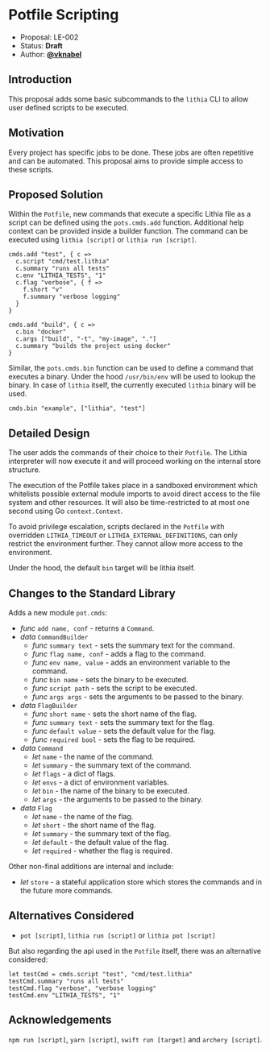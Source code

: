 # Potfile Scripting

- Proposal: LE-002
- Status: **Draft**
- Author: [**@vknabel**](https://github.com/vknabel)

## Introduction

This proposal adds some basic subcommands to the `lithia` CLI to allow user defined scripts to be executed.

## Motivation

Every project has specific jobs to be done. These jobs are often repetitive and can be automated. This proposal aims to provide simple access to these scripts.

## Proposed Solution

Within the `Potfile`, new commands that execute a specific Lithia file as a script can be defined using the `pots.cmds.add` function. Additional help context can be provided inside a builder function. The command can be executed using `lithia [script]` or `lithia run [script]`.

```lithia
cmds.add "test", { c =>
  c.script "cmd/test.lithia"
  c.summary "runs all tests"
  c.env "LITHIA_TESTS", "1"
  c.flag "verbose", { f =>
    f.short "v"
    f.summary "verbose logging"
  }
}

cmds.add "build", { c =>
  c.bin "docker"
  c.args ["build", "-t", "my-image", "."]
  c.summary "builds the project using docker"
}
```

Similar, the `pots.cmds.bin` function can be used to define a command that executes a binary. Under the hood `/usr/bin/env` will be used to lookup the binary. In case of `lithia` itself, the currently executed `lithia` binary will be used.

```lithia
cmds.bin "example", ["lithia", "test"]
```

## Detailed Design

The user adds the commands of their choice to their `Potfile`.
The Lithia interpreter will now execute it and will proceed working on the internal store structure.

The execution of the Potfile takes place in a sandboxed environment which whitelists possible external module imports to avoid direct access to the file system and other resources. It will also be time-restricted to at most one second using Go `context.Context`.

To avoid privilege escalation, scripts declared in the `Potfile` with overridden `LITHIA_TIMEOUT` or `LITHIA_EXTERNAL_DEFINITIONS`, can only restrict the environment further. They cannot allow more access to the environment.

Under the hood, the default `bin` target will be lithia itself.

## Changes to the Standard Library

Adds a new module `pot.cmds`:

- _func_ `add name, conf` - returns a `Command`.
- _data_ `CommandBuilder`
  - _func_ `summary text` - sets the summary text for the command.
  - _func_ `flag name, conf` - adds a flag to the command.
  - _func_ `env name, value` - adds an environment variable to the command.
  - _func_ `bin name` - sets the binary to be executed.
  - _func_ `script path` - sets the script to be executed.
  - _func_ `args args` - sets the arguments to be passed to the binary.
- _data_ `FlagBuilder`
  - _func_ `short name` - sets the short name of the flag.
  - _func_ `summary text` - sets the summary text for the flag.
  - _func_ `default value` - sets the default value for the flag.
  - _func_ `required bool` - sets the flag to be required.
- _data_ `Command`
  - _let_ `name` - the name of the command.
  - _let_ `summary` - the summary text of the command.
  - _let_ `flags` - a dict of flags.
  - _let_ `envs` - a dict of environment variables.
  - _let_ `bin` - the name of the binary to be executed.
  - _let_ `args` - the arguments to be passed to the binary.
- _data_ `Flag`
  - _let_ `name` - the name of the flag.
  - _let_ `short` - the short name of the flag.
  - _let_ `summary` - the summary text of the flag.
  - _let_ `default` - the default value of the flag.
  - _let_ `required` - whether the flag is required.

Other non-final additions are internal and include:

- _let_ `store` - a stateful application store which stores the commands and in the future more commands.

## Alternatives Considered

- `pot [script]`, `lithia run [script]` or `lithia pot [script]`

But also regarding the api used in the `Potfile` itself, there was an alternative considered:

```lithia
let testCmd = cmds.script "test", "cmd/test.lithia"
testCmd.summary "runs all tests"
testCmd.flag "verbose", "verbose logging"
testCmd.env "LITHIA_TESTS", "1"
```

## Acknowledgements

`npm run [script]`, `yarn [script]`, `swift run [target]` and
`archery [script]`.
